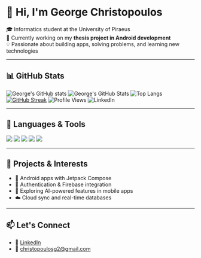 # 👋 Hi, I'm George Christopoulos

🎓 Informatics student at the University of Piraeus  
📱 Currently working on my **thesis project in Android development**  
💡 Passionate about building apps, solving problems, and learning new technologies

---

## 📊 GitHub Stats

![George's GitHub stats](https://github-readme-stats.vercel.app/api?username=Georgechrp&show_icons=true&theme=tokyonight&hide_title=true)
![George's GitHub Stats](https://github-readme-stats.vercel.app/api?username=Georgechrp&show_icons=true&theme=tokyonight)
![Top Langs](https://github-readme-stats.vercel.app/api/top-langs/?username=Georgechrp&layout=compact&theme=tokyonight)
[![GitHub Streak](https://streak-stats.demolab.com/?user=Georgechrp=&theme=tokyonight)](https://git.io/streak-stats)
![Profile Views](https://komarev.com/ghpvc/?username=Georgechrp&color=blue)
![LinkedIn](https://img.shields.io/badge/-LinkedIn-blue?style=flat&logo=linkedin&link=https://linkedin.com/in/Georgechrp)


---

## 🧰 Languages & Tools

<p>
  <img src="https://img.shields.io/badge/Kotlin-0095D5?style=for-the-badge&logo=kotlin&logoColor=white"/>
  <img src="https://img.shields.io/badge/Android-3DDC84?style=for-the-badge&logo=android&logoColor=white"/>
  <img src="https://img.shields.io/badge/Java-007396?style=for-the-badge&logo=java&logoColor=white"/>
  <img src="https://img.shields.io/badge/GitHub-181717?style=for-the-badge&logo=github&logoColor=white"/>
  <img src="https://img.shields.io/badge/Firebase-003B57?style=for-the-badge&logo=firebase&logoColor=white"/>
</p>

---

## 🌱 Projects & Interests
- 📱 Android apps with Jetpack Compose
- 🔐 Authentication & Firebase integration
- 🧠 Exploring AI-powered features in mobile apps
- ☁️ Cloud sync and real-time databases

---

## 📫 Let's Connect
- 💼 [LinkedIn](https://linkedin.com/in/georgechrp)  
- 📧 christopoulosg2@gmail.com

